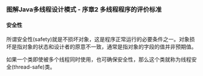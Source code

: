 ### **图解Java多线程设计模式 - 序章2 多线程程序的评价标准**


#### 安全性

所谓安全性(safety)就是不损坏对象，这是程序正常运行的必要条件之一。对象损坏是指对象的状态和设计者的原意不一致，通常是指对象的字段的值并非预期值。

如果一个类即使被多个线程同时使用，也可确保安全性，那么这个类就称为线程安全(thread-safe)类。